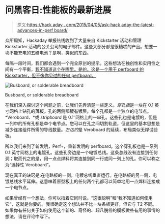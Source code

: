 # 问黑客日:性能板的最新进展

> 原文:[https://hack aday . com/2015/04/05/ask-hack aday-the-latest-advances-in-perf board/](https://hackaday.com/2015/04/05/ask-hackaday-the-latest-advances-in-perfboard/)

众所周知，Hackaday 举报热线收到了大量来自 Kickstarter 活动和管理 Kickstarter 活动的公关公司的电子邮件。这些大部分都是很糟糕的产品。想要一块不能充电的五磅电池？是啊，类似的东西。

每隔一段时间，我们都会遇到一个完全原创的提示。这些想法在独创性和实用性之间有一个平衡，[我不知道这个在哪里。是的，这是一个用于 perfboard 的 Kickstarter，但不像你见过的任何 perfboard。](https://www.kickstarter.com/projects/658903329/perf-the-perfboard-reinvented)

![Busboard, or solderable breadboard](../Images/6fe9ead1e3a02b5b4bc388cd68873b88.png)

Busboard, or solderable breadboard

在我们深入探讨这个问题之前，让我们先弄清楚一些定义。*穿孔板*是一块在 0.1 英寸网格上钻孔的薄板。孔的两侧都镀有镀层，每个孔都是一个独立的电节点。 *Veroboard、*或 *stripboard* 是 0.1″网格上的一串孔。这些孔也是电镀的，但是一列中的所有孔都是单个电节点。您可以在孔之间切割轨道，但这里的基本思想是减少连接组件所需的导线数量。*左边的*是 Veroboard 的延续，布局类似无焊试验板。

所以我们来到了新发明，Perf+，重新发明的 perfboard。这个穿孔板也是一系列 0.1 英寸网格上的电镀孔。这些孔旁边是一个电镀总线。这条总线没有连接到任何洞；取而代之的是，用一点点焊料将其连接到同一行或同一列上的孔。你可以称之为“选择性 Veroboard”。

现在真正的诀窍是:在电路板的一侧，电镀总线垂直运行。在电路板的另一侧，电镀总线水平延伸。这意味着原型板上的任何两个孔都可以简单地用一点焊料连接成一个电节点。

如果曾经有一个想法，你可以指着它同时说，“这很聪明”和“我不知道如何使用它”，这就是你要的。我很确定这个想法并不比一块条板更好，但它与 T2 不同。如果你有任何关于如何使用这个新的、奇怪的、超凡脱俗的模板做些有用的事情的想法，请在评论中写下。